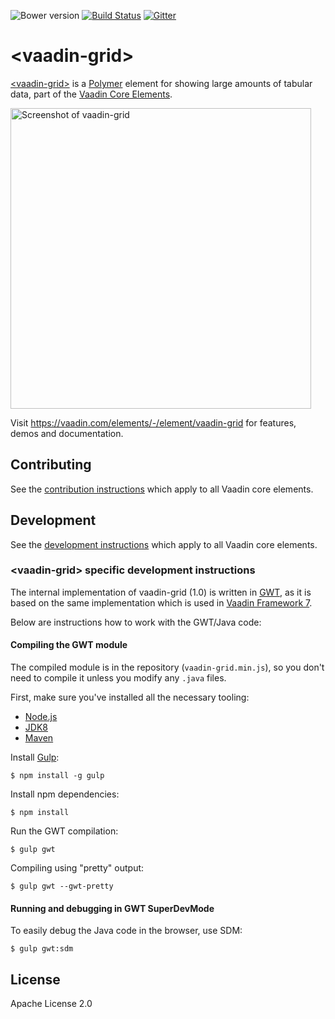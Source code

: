 ![Bower version](https://img.shields.io/bower/v/vaadin-grid.svg) [![Build Status](https://travis-ci.org/vaadin/vaadin-grid.svg?branch=master)](https://travis-ci.org/vaadin/vaadin-grid) [![Gitter](https://badges.gitter.im/Join%20Chat.svg)](https://gitter.im/vaadin/vaadin-core-elements?utm_source=badge&utm_medium=badge&utm_campaign=pr-badge)

# &lt;vaadin-grid&gt;

[&lt;vaadin-grid&gt;](https://vaadin.com/elements/-/element/vaadin-grid) is a [Polymer](http://polymer-project.org) element for showing large amounts of tabular data, part of the [Vaadin Core Elements](https://vaadin.com/elements).

[<img src="https://github.com/vaadin/vaadin-grid/raw/master/screenshot.png" width="481" alt="Screenshot of vaadin-grid" />](https://vaadin.com/elements/-/element/vaadin-grid)

Visit https://vaadin.com/elements/-/element/vaadin-grid for features, demos and documentation.

## Contributing

See the [contribution instructions](https://github.com/vaadin/vaadin-core-elements#contributing) which apply to all Vaadin core elements.

## Development

See the [development instructions](https://github.com/vaadin/vaadin-core-elements#development) which apply to all Vaadin core elements.

### &lt;vaadin-grid&gt; specific development instructions

The internal implementation of vaadin-grid (1.0) is written in [GWT](http://gwtproject.org), as it is based on the same implementation which is used in [Vaadin Framework 7](https://vaadin.com/framework).

Below are instructions how to work with the GWT/Java code:

#### Compiling the GWT module

The compiled module is in the repository (`vaadin-grid.min.js`), so you don't need to compile it unless you modify any `.java` files.

First, make sure you've installed all the necessary tooling:
- [Node.js](http://nodejs.org)
- [JDK8](http://www.oracle.com/technetwork/java/javase/downloads/index.html)
- [Maven](http://maven.apache.org/download.cgi)

Install [Gulp](http://gulpjs.com):

```shell
$ npm install -g gulp
```

Install npm dependencies:

```shell
$ npm install
```

Run the GWT compilation:

```shell
$ gulp gwt
```

Compiling using "pretty" output:
```shell
$ gulp gwt --gwt-pretty
```

#### Running and debugging in GWT SuperDevMode

To easily debug the Java code in the browser, use SDM:
```shell
$ gulp gwt:sdm
```


## License

Apache License 2.0
